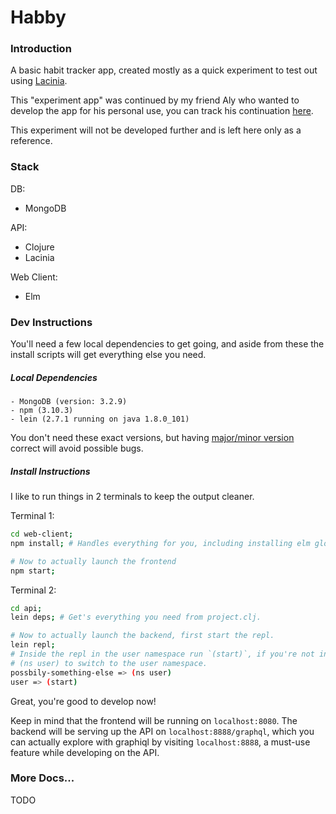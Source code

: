 # Habby

### Introduction

A basic habit tracker app, created mostly as a quick experiment to test out using
[Lacinia](http://lacinia.readthedocs.io/en/latest/).

This "experiment app" was continued by my friend Aly who wanted to develop the app for his personal use, you can
track his continuation [here](https://github.com/alythobani/stay-habby).

This experiment will not be developed further and is left here only as a reference.

### Stack

DB:
 - MongoDB

API:
 - Clojure
 - Lacinia

Web Client:
 - Elm


### Dev Instructions

You'll need a few local dependencies to get going, and aside from these the install scripts will get everything else
you need.

##### Local Dependencies
    - MongoDB (version: 3.2.9)
    - npm (3.10.3)
    - lein (2.7.1 running on java 1.8.0_101)

You don't need these exact versions, but having [major/minor version](https://semver.org/) correct will avoid possible
bugs.


##### Install Instructions

I like to run things in 2 terminals to keep the output cleaner.

Terminal 1:
```bash
cd web-client;
npm install; # Handles everything for you, including installing elm globally.

# Now to actually launch the frontend
npm start;
```

Terminal 2:
```bash
cd api;
lein deps; # Get's everything you need from project.clj.

# Now to actually launch the backend, first start the repl.
lein repl;
# Inside the repl in the user namespace run `(start)`, if you're not in the user namespace originally then run
# (ns user) to switch to the user namespace.
possbily-something-else => (ns user)
user => (start)
```

Great, you're good to develop now!

Keep in mind that the frontend will be running on `localhost:8080`.
The backend will be serving up the API on `localhost:8888/graphql`, which you can actually explore with graphiql by
visiting `localhost:8888`, a must-use feature while developing on the API.

### More Docs...

TODO
